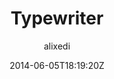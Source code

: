 ---
title: "Typewriter"
github: https://github.com/alixedi/typewriter
demo: http://alixedi.github.io/typewriter/
author: alixedi

ssg:
  - Jekyll
cms:
  - No Cms
date: 2014-06-05T18:19:20Z
github_branch: master
stale: true
---